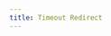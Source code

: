 ```yaml
---
title: Timeout Redirect
---
```


<script>
	setTimeout( function() {
		document.location = 'https://www.google.com/?timeout';
	}, 2000 );
</script>
